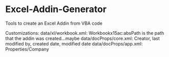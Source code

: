 # Excel-Addin-Generator
Tools to create an Excel Addin from VBA code

Customizations:
data/xl/workbook.xml: Workbookx15ac:absPath is the path that the addin was created...maybe
data/docProps/core.xml: Creator, last modified by, created date, modified date
data/docProps/app.xml: Properties/Company
